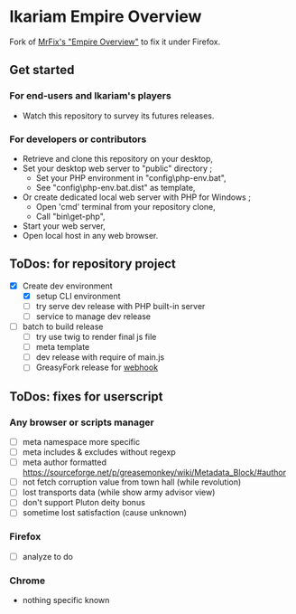 # Ikariam Empire Overview
Fork of [MrFix's "Empire Overview"](https://greasyfork.org/fr/scripts/456297-empire-overview) to fix it under Firefox.

## Get started

### For end-users and Ikariam's players
- Watch this repository to survey its futures releases.

### For developers or contributors
- Retrieve and clone this repository on your desktop,
- Set your desktop web server to "public" directory ;
  - Set your PHP environment in "config\php-env.bat",
  - See "config\php-env.bat.dist" as template,
- Or create dedicated local web server with PHP for Windows ;
  - Open 'cmd' terminal from your repository clone,
  - Call "bin\get-php",
- Start your web server,
- Open local host in any web browser.

## ToDos: for repository project
- [x] Create dev environment
  - [x] setup CLI environment
  - [ ] try serve dev release with PHP built-in server
  - [ ] service to manage dev release
- [ ] batch to build release
  - [ ] try use twig to render final js file
  - [ ] meta template
  - [ ] dev release with require of main.js
  - [ ] GreasyFork release for [webhook](https://greasyfork.org/fr/users/webhook-info)

## ToDos: fixes for userscript
### Any browser or scripts manager
- [ ] meta namespace more specific
- [ ] meta includes & excludes without regexp
- [ ] meta author formatted https://sourceforge.net/p/greasemonkey/wiki/Metadata_Block/#author
- [ ] not fetch corruption value from town hall (while revolution)
- [ ] lost transports data (while show army advisor view)
- [ ] don't support Pluton deity bonus
- [ ] sometime lost satisfaction (cause unknown)
### Firefox
- [ ] analyze to do
### Chrome
- nothing specific known

